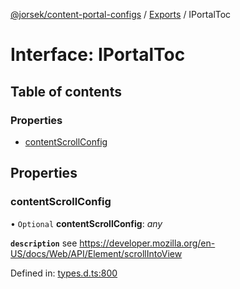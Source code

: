 [@jorsek/content-portal-configs](../README.md) / [Exports](../modules.md) / IPortalToc

# Interface: IPortalToc

## Table of contents

### Properties

- [contentScrollConfig](iportaltoc.md#contentscrollconfig)

## Properties

### contentScrollConfig

• `Optional` **contentScrollConfig**: *any*

**`description`** see https://developer.mozilla.org/en-US/docs/Web/API/Element/scrollIntoView

Defined in: [types.d.ts:800](https://github.com/Jorsek/content-portal-config/blob/f120983/types.d.ts#L800)
